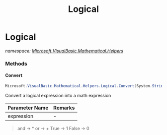 ﻿---
title: Logical
---

# Logical
_namespace: [Microsoft.VisualBasic.Mathematical.Helpers](N-Microsoft.VisualBasic.Mathematical.Helpers.html)_





### Methods

#### Convert
```csharp
Microsoft.VisualBasic.Mathematical.Helpers.Logical.Convert(System.String)
```
Convert a logical expression into a math expression

|Parameter Name|Remarks|
|--------------|-------|
|expression|-|

> 
>  and -> *
>  or -> +
>  True -> 1
>  False -> 0
>  


